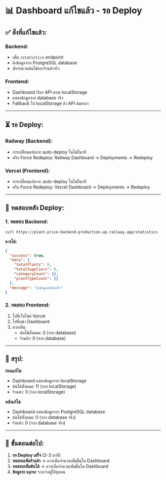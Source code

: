 # 📊 Dashboard แก้ไขแล้ว - รอ Deploy

## ✅ สิ่งที่แก้ไขแล้ว:

### Backend:
- เพิ่ม `/statistics` endpoint
- ดึงข้อมูลจาก PostgreSQL database
- นับจำนวนต้นไม้และร้านค้าจริง

### Frontend:
- Dashboard เรียก API แทน localStorage
- แสดงข้อมูลจาก database จริง
- Fallback ไป localStorage ถ้า API ล้มเหลว

---

## ⏳ รอ Deploy:

### Railway (Backend):
- การเปลี่ยนแปลงจะ auto-deploy ในไม่กี่นาที
- หรือ Force Redeploy: Railway Dashboard → Deployments → Redeploy

### Vercel (Frontend):
- การเปลี่ยนแปลงจะ auto-deploy ในไม่กี่นาที
- หรือ Force Redeploy: Vercel Dashboard → Deployments → Redeploy

---

## 🧪 ทดสอบหลัง Deploy:

### 1. ทดสอบ Backend:
```bash
curl https://plant-price-backend-production.up.railway.app/statistics
```
**ควรได้:**
```json
{
  "success": true,
  "data": {
    "totalPlants": 0,
    "totalSuppliers": 0,
    "categoryCount": {},
    "plantTypeCount": {}
  },
  "message": "ดึงข้อมูลสถิติสำเร็จ"
}
```

### 2. ทดสอบ Frontend:
1. ไปที่เว็บไซต์ Vercel
2. ไปที่หน้า Dashboard
3. ควรเห็น:
   - ต้นไม้ทั้งหมด: 0 (จาก database)
   - ร้านค้า: 0 (จาก database)

---

## 📝 สรุป:

**ก่อนแก้ไข:**
- Dashboard แสดงข้อมูลจาก localStorage
- ต้นไม้ทั้งหมด: 11 (จาก localStorage)
- ร้านค้า: 3 (จาก localStorage)

**หลังแก้ไข:**
- Dashboard แสดงข้อมูลจาก PostgreSQL database
- ต้นไม้ทั้งหมด: 0 (จาก database จริง)
- ร้านค้า: 0 (จาก database จริง)

---

## 🎯 ขั้นตอนต่อไป:

1. **รอ Deploy เสร็จ** (2-3 นาที)
2. **ทดสอบเพิ่มร้านค้า** → ควรเห็นจำนวนเพิ่มขึ้นใน Dashboard
3. **ทดสอบเพิ่มต้นไม้** → ควรเห็นจำนวนเพิ่มขึ้นใน Dashboard
4. **ข้อมูลจะ sync** ระหว่างผู้ใช้ทุกคน

